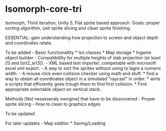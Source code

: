 # Isomorph-core-tri
Isomorph, Third iteration, Unity 5, Flat sprite based approach. Goals: proper sorting algorithm, unit sprite slicing and clean sprite finishing.

ESSENTIAL: gain understanding how projection to screen and object depth and coordinates relate.

To be added
	- Basic functionallity
		* Iso classes
		* Map storage
		* Ingame object builder
	- Compatibillity for multiple heights of slab projection (at least [1] and [srt2_srt3]).
	- XML based text importer, competable with microsoft excel xml export.
	- A way to sort the sprites without using to lagre a numeric width.
	- A mouse click even collision checker using math and stuff.
		* find a way to obtain all coordinates object in a  simulated "raycast" in order.
		* wirte a scripts that efficiently goes trough them to find first collision.
		* Find appropriate selectable object on vertical stack.

Methods [Not nesseseraly inengine] that have to be disscovered
	- Proper sprite slicing
	- How to clean to graphics edges

To be updated


For later updates
	- Map edditor
		* Saving/Loading